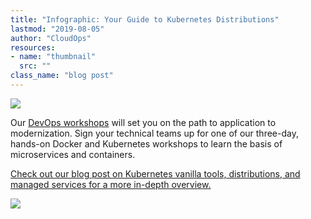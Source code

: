 ```yaml
---
title: "Infographic: Your Guide to Kubernetes Distributions"
lastmod: "2019-08-05"
author: "CloudOps"
resources:
- name: "thumbnail"
  src: ""
class_name: "blog post"
---
```


<img src="/images/blog/post/Kubernetes-Distribution-3-1.jpg" class="main-blog-image">

<p>Our <a href="https://www.cloudops.com/workshops/" target="blank_" rel="noopener noreferrer">DevOps workshops</a> will set you on the path to application to modernization. Sign your technical teams up for one of our three-day, hands-on Docker and Kubernetes workshops to learn the basis of microservices and containers.</p>

<p><a href="https://www.cloudops.com/2018/01/lost-at-sea-navigating-the-complexities-of-kubernetes/" target="blank_" rel="noopener noreferrer">Check out our blog post on Kubernetes vanilla tools, distributions, and managed services for a more in-depth overview.</a></p>

<div class="row">
    <div class="col-xl-8 offset-xl-2 col-lg-10 offset-lg-1 col-md-10 offset-md-1 col-sm-12 col-xs-12 cta-image">
      <img src="/images/blog/cta/white-paper.jpeg">
    </div>
</div>
